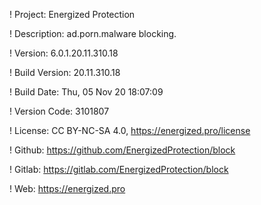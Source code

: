 ! Project: Energized Protection

! Description: ad.porn.malware blocking.

! Version: 6.0.1.20.11.310.18

! Build Version: 20.11.310.18

! Build Date: Thu, 05 Nov 20 18:07:09

! Version Code: 3101807

! License: CC BY-NC-SA 4.0, https://energized.pro/license

! Github: https://github.com/EnergizedProtection/block

! Gitlab: https://gitlab.com/EnergizedProtection/block


! Web: https://energized.pro

